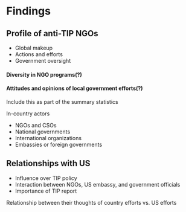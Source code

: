 # Findings

## Profile of anti-TIP NGOs

* Global makeup
* Actions and efforts
* Government oversight

#### Diversity in NGO programs(?)

#### Attitudes and opinions of local government efforts(?)

Include this as part of the summary statistics

In-country actors
* NGOs and CSOs
* National governments
* International organizations
* Embassies or foreign governments

## Relationships with US

* Influence over TIP policy
* Interaction between NGOs, US embassy, and government officials
* Importance of TIP report

Relationship between their thoughts of country efforts vs. US efforts